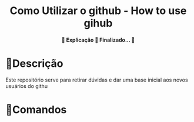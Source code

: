  
<h1 align="center">
  Como Utilizar o github - How to use gihub
</h1>


<h4 align="center">
  🚧  Explicação 🚀 Finalizado...  🚧
</h4>

<h1>
   🚀Descrição
</h1>
<p>
 Este repositório serve para retirar dúvidas e dar uma base inicial aos novos usuários do githu
</p>
 
 <h1>
    🎯Comandos
 </h1>
 <p>
 
 </p>
 
